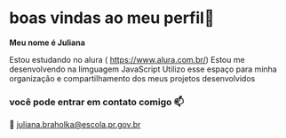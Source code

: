 # boas vindas ao meu perfil💙

**Meu nome é Juliana**

Estou estudando no alura ( https://www.alura.com.br/)
Estou me desenvolvendo na limguagem JavaScript
Utilizo esse espaço para minha organização e compartilhamento dos meus projetos desenvolvidos 
### você pode entrar em contato comigo 📫

🔴 juliana.braholka@escola.pr.gov.br
